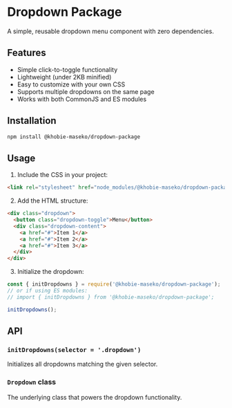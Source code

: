 # Dropdown Package

A simple, reusable dropdown menu component with zero dependencies.

## Features
- Simple click-to-toggle functionality
- Lightweight (under 2KB minified)
- Easy to customize with your own CSS
- Supports multiple dropdowns on the same page
- Works with both CommonJS and ES modules

## Installation

```bash
npm install @khobie-maseko/dropdown-package
```

## Usage

1. Include the CSS in your project:
```html
<link rel="stylesheet" href="node_modules/@khobie-maseko/dropdown-package/dropdown.css">
```

2. Add the HTML structure:
```html
<div class="dropdown">
  <button class="dropdown-toggle">Menu</button>
  <div class="dropdown-content">
    <a href="#">Item 1</a>
    <a href="#">Item 2</a>
    <a href="#">Item 3</a>
  </div>
</div>
```

3. Initialize the dropdown:
```javascript
const { initDropdowns } = require('@khobie-maseko/dropdown-package');
// or if using ES modules:
// import { initDropdowns } from '@khobie-maseko/dropdown-package';

initDropdowns();
```

## API

### `initDropdowns(selector = '.dropdown')`
Initializes all dropdowns matching the given selector.

### `Dropdown` class
The underlying class that powers the dropdown functionality.
